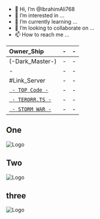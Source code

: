 - 👋 Hi, I’m @IbrahimAli768
- 👀 I’m interested in ...
- 🌱 I’m currently learning ...
- 💞️ I’m looking to collaborate on ...
- 📫 How to reach me ...

| Owner_Ship | - | - |
|:-----------|:---------|:---------|
| (-Dark_Master-) | - | - |
| - | - | - |
| #Link_Server | - | - |
| [` - TOP Code -`](https://discord.com/invite/kXhcg9bGyD) | - | - |
| [` - TERORR.TS -`](https://discord.com/invite/depHbEZYGH) | - | - |
| [` - STORM WAR -`](https://discord.com/invite/N3seVTYZmw) | - | - |

## One
![Logo](https://media.discordapp.net/attachments/995390392218435716/1005279902972518411/unknown.png)
## Two
![Logo](https://media.discordapp.net/attachments/995390392218435716/1005279903320653914/unknown.png)
## three
![Logo](https://media.discordapp.net/attachments/995390392218435716/1005279903693951026/unknown.png?width=747&height=468)